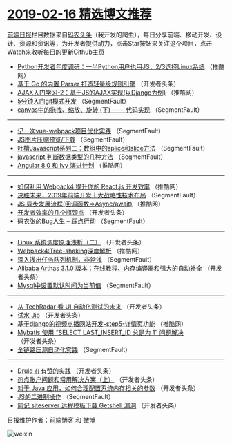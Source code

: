 # [2019-02-16 精选博文推荐](https://toutiao.qdkfweb.cn/date/2019/02/16)

[前端日报](https://qdkfweb.cn/c/news)栏目数据来自[码农头条](https://toutiao.qdkfweb.cn/)（我开发的爬虫），每日分享前端、移动开发、设计、资源和资讯等，为开发者提供动力，点击Star按钮来关注这个项目，点击Watch来收听每日的更新[Github主页](https://github.com/kujian/frontendDaily)
* [Python开发者年度调研：一半Python用户也用JS，2/3选择Linux系统](https://toutiao.qdkfweb.cn/101036.html) （推酷网）
* [基于 Go 的内置 Parser 打造轻量级规则引擎](https://toutiao.qdkfweb.cn/101014.html) （开发者头条）
* [AJAX入门学习-2：基于JS的AJAX实现(以Django为例)](https://toutiao.qdkfweb.cn/101034.html) （推酷网）
* [5分钟入门git模式开发](https://toutiao.qdkfweb.cn/100976.html) （SegmentFault）
* [canvas中的拖拽、缩放、旋转 (下) —— 代码实现](https://toutiao.qdkfweb.cn/100969.html) （SegmentFault）

***
* [记一次vue-webpack项目优化实践](https://toutiao.qdkfweb.cn/100971.html) （SegmentFault）
* [JS图片压缩预览/下载](https://toutiao.qdkfweb.cn/100972.html) （SegmentFault）
* [吐槽Javascript系列二：数组中的splice和slice方法](https://toutiao.qdkfweb.cn/100973.html) （SegmentFault）
* [javascript 判断数据类型的几种方法](https://toutiao.qdkfweb.cn/100974.html) （SegmentFault）
* [Angular 8.0 和 Ivy 演进计划](https://toutiao.qdkfweb.cn/101024.html) （推酷网）

***
* [如何利用 Webpack4 提升你的 React.js 开发效率](https://toutiao.qdkfweb.cn/101026.html) （推酷网）
* [决胜未来，2019年前端开发十大战略性技术布局](https://toutiao.qdkfweb.cn/100967.html) （SegmentFault）
* [JS 异步发展流程(回调函数=&gt;Async/await)](https://toutiao.qdkfweb.cn/101028.html) （推酷网）
* [开发者效率的几个瓶颈点](https://toutiao.qdkfweb.cn/101003.html) （开发者头条）
* [码农张的Bug人生 &#8211; 踩点行动](https://toutiao.qdkfweb.cn/100980.html) （SegmentFault）

***
* [Linux 系统调度原理浅析（二）](https://toutiao.qdkfweb.cn/100991.html) （开发者头条）
* [Webpack4:Tree-shaking深度解析](https://toutiao.qdkfweb.cn/101030.html) （推酷网）
* [深入浅出任务队列机制，非常浅](https://toutiao.qdkfweb.cn/100970.html) （SegmentFault）
* [Alibaba Arthas 3.1.0 版本：在线教程、内存编译器和强大的自动补全](https://toutiao.qdkfweb.cn/101004.html) （开发者头条）
* [Mysql中设置默认时间为当前值](https://toutiao.qdkfweb.cn/100981.html) （SegmentFault）

***
* [从 TechRadar 看 UI 自动化测试的未来](https://toutiao.qdkfweb.cn/101015.html) （开发者头条）
* [试水 Jib](https://toutiao.qdkfweb.cn/100992.html) （开发者头条）
* [基于django的视频点播网站开发-step5-详情页功能](https://toutiao.qdkfweb.cn/101033.html) （推酷网）
* [Mybatis 使用 “SELECT LAST_INSERT_ID 总是为 1” 问题解决](https://toutiao.qdkfweb.cn/101005.html) （开发者头条）
* [全链路压测自动化实践](https://toutiao.qdkfweb.cn/100982.html) （SegmentFault）

***
* [Druid 在有赞的实践](https://toutiao.qdkfweb.cn/101016.html) （开发者头条）
* [热点账户问题和常用解决方案（上）](https://toutiao.qdkfweb.cn/100993.html) （开发者头条）
* [对于 Java 应用，如何合理配置系统内存相关的参数](https://toutiao.qdkfweb.cn/101006.html) （开发者头条）
* [JS的二进制操作](https://toutiao.qdkfweb.cn/100983.html) （SegmentFault）
* [简记 siteserver 远程模板下载 Getshell 漏洞](https://toutiao.qdkfweb.cn/101017.html) （开发者头条）

日报维护作者：[前端博客](https://qdkfweb.cn/) 和 [微博](https://qdkfweb.cn/go/weibo)

![weixin](https://user-images.githubusercontent.com/3055447/38468989-651132ac-3b80-11e8-8e6b-15122322a9d7.png)